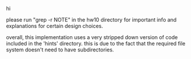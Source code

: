 hi

please run "grep -r NOTE" in the hw10 directory for important info
and explanations for certain design choices.

overall, this implementation uses a very stripped down version of
code included in the 'hints' directory. this is due to the fact that
the required file system doesn't need to have subdirectories.
